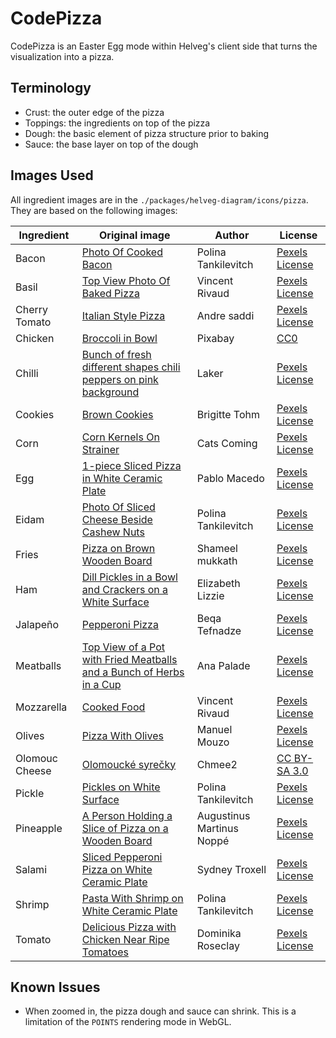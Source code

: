 # CodePizza

CodePizza is an Easter Egg mode within Helveg's client side that turns the visualization into a pizza.


## Terminology

- Crust: the outer edge of the pizza
- Toppings: the ingredients on top of the pizza
- Dough: the basic element of pizza structure prior to baking
- Sauce: the base layer on top of the dough


## Images Used

All ingredient images are in the `./packages/helveg-diagram/icons/pizza`. They are based on the following images:

| Ingredient     | Original image                                                                                                                                                             | Author                    | License                                                                |
| -------------- | -------------------------------------------------------------------------------------------------------------------------------------------------------------------------- | ------------------------- | ---------------------------------------------------------------------- |
| Bacon          | [Photo Of Cooked Bacon](https://www.pexels.com/photo/photo-of-cooked-bacon-4110377/)                                                                                       | Polina Tankilevitch       | [Pexels License](https://www.pexels.com/terms-of-service/)             |
| Basil          | [Top View Photo Of Baked Pizza](https://www.pexels.com/photo/top-view-photo-of-baked-pizza-2147491/)                                                                       | Vincent Rivaud            | [Pexels License](https://www.pexels.com/terms-of-service/)             |
| Cherry Tomato  | [Italian Style Pizza](https://www.pexels.com/photo/italian-style-pizza-13985154/)                                                                                          | Andre saddi               | [Pexels License](https://www.pexels.com/terms-of-service/)             |
| Chicken        | [Broccoli in Bowl](https://www.pexels.com/photo/broccoli-in-bowl-262973/)                                                                                                  | Pixabay                   | [CC0](https://creativecommons.org/publicdomain/zero/1.0/)              |
| Chilli         | [Bunch of fresh different shapes chili peppers on pink background](https://www.pexels.com/photo/bunch-of-fresh-different-shapes-chili-peppers-on-pink-background-6157004/) | Laker                     | [Pexels License](https://www.pexels.com/terms-of-service/)             |
| Cookies        | [Brown Cookies](https://www.pexels.com/photo/brown-cookies-189536/)                                                                                                        | Brigitte Tohm             | [Pexels License](https://www.pexels.com/terms-of-service/)             |
| Corn           | [Corn Kernels On Strainer](https://www.pexels.com/photo/corn-kernels-on-strainer-1359315/)                                                                                 | Cats Coming               | [Pexels License](https://www.pexels.com/terms-of-service/)             |
| Egg            | [1-piece Sliced Pizza in White Ceramic Plate](https://www.pexels.com/photo/1-piece-sliced-pizza-in-white-ceramic-plate-845808/)                                            | Pablo Macedo              | [Pexels License](https://www.pexels.com/terms-of-service/)             |
| Eidam          | [Photo Of Sliced Cheese Beside Cashew Nuts](https://www.pexels.com/photo/photo-of-sliced-cheese-beside-cashew-nuts-4109953/)                                               | Polina Tankilevitch       | [Pexels License](https://www.pexels.com/terms-of-service/)             |
| Fries          | [Pizza on Brown Wooden Board](https://www.pexels.com/photo/pizza-on-brown-wooden-board-5640010/)                                                                           | Shameel mukkath           | [Pexels License](https://www.pexels.com/terms-of-service/)             |
| Ham            | [Dill Pickles in a Bowl and Crackers on a White Surface](https://www.pexels.com/photo/dill-pickles-in-a-bowl-and-crackers-on-a-white-surface-11622727/)                    | Elizabeth Lizzie          | [Pexels License](https://www.pexels.com/terms-of-service/)             |
| Jalapeño       | [Pepperoni Pizza](https://www.pexels.com/photo/pepperoni-pizza-803290/)                                                                                                    | Beqa Tefnadze             | [Pexels License](https://www.pexels.com/terms-of-service/)             |
| Meatballs      | [Top View of a Pot with Fried Meatballs and a Bunch of Herbs in a Cup](https://www.pexels.com/photo/food-plate-healthy-dinner-16461745/)                                   | Ana Palade                | [Pexels License](https://www.pexels.com/terms-of-service/)             |
| Mozzarella     | [Cooked Food](https://www.pexels.com/photo/cooked-food-2471171/)                                                                                                           | Vincent Rivaud            | [Pexels License](https://www.pexels.com/terms-of-service/)             |
| Olives         | [Pizza With Olives](https://www.pexels.com/photo/pizza-with-olives-13350259/)                                                                                              | Manuel Mouzo              | [Pexels License](https://www.pexels.com/terms-of-service/)             |
| Olomouc Cheese | [Olomoucké syrečky](<https://commons.wikimedia.org/wiki/File:Olomouck%C3%A9_tvar%C5%AF%C5%BEky_(3).jpg>)                                                                   | Chmee2                    | [CC BY-SA 3.0](https://creativecommons.org/licenses/by-sa/3.0/deed.en) |
| Pickle         | [Pickles on White Surface](https://www.pexels.com/photo/pickles-on-white-surface-8601700/)                                                                                 | Polina Tankilevitch       | [Pexels License](https://www.pexels.com/terms-of-service/)             |
| Pineapple      | [A Person Holding a Slice of Pizza on a Wooden Board](https://www.pexels.com/photo/a-person-holding-a-slice-of-pizza-on-a-wooden-board-14334060/)                          | Augustinus Martinus Noppé | [Pexels License](https://www.pexels.com/terms-of-service/)             |
| Salami         | [Sliced Pepperoni Pizza on White Ceramic Plate](https://www.pexels.com/photo/sliced-pepperoni-pizza-on-white-ceramic-plate-708587/)                                        | Sydney Troxell            | [Pexels License](https://www.pexels.com/terms-of-service/)             |
| Shrimp         | [Pasta With Shrimp on White Ceramic Plate](https://www.pexels.com/photo/pasta-with-shrimp-on-white-ceramic-plate-4518839/)                                                 | Polina Tankilevitch       | [Pexels License](https://www.pexels.com/terms-of-service/)             |
| Tomato         | [Delicious Pizza with Chicken Near Ripe Tomatoes](https://www.pexels.com/photo/delicious-pizza-with-chicken-near-ripe-tomatoes-4287876/)                                   | Dominika Roseclay         | [Pexels License](https://www.pexels.com/terms-of-service/)             |


## Known Issues

- When zoomed in, the pizza dough and sauce can shrink. This is a limitation of the `POINTS` rendering mode in WebGL.
